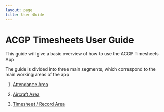 ```yaml
---
layout: page
title: User Guide
---
```


# ACGP Timesheets User Guide

This guide will give a basic overview of how to use the ACGP Timesheets App

The guide is divided into three main segments, which correspond to the main working areas of the app

1. [Attendance Area](Attendance.md)

1. [Aircraft Area](Aircraft.md)

1. [Timesheet / Record Area](Timesheets.md)
